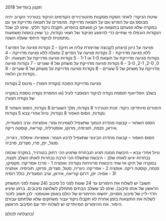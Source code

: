 תקנון בופדיאל 2018


שיטת הניקוד:
לאחר הסקת מסקנות מהטורנירים הקודמים הניקוד בטורניר הקרוב יהיה מבוסס גם על הפרש וגם על תוצאה מדוייקת.
מהמרים על תוצאה מדוייקת אך גם במקרה שלא פגעתם בתוצאה אך כן פגעתם בהפרש, תקבלו ניקוד חלקי.
שימו לב שכל הנקודות הוכפלו פי שתיים כדי להימנע מניקוד של חצאי נקודות, כך שאין באמת משמעות מתמטית לניקוד היחסי שעלה השנה.
   
פגיעה על כיוון (ניצחון לקבוצה שהימרת עליה או תיקו) - 2 נקודות
פגיעה על הפרש 1 ללא פגיעה מדוייקת - 3 נקודות
פגיעה על הפרש 2 ומעלה ללא פגיעה מדוייקת - 4 נקודות
פגיעה מדוייקת על תוצאת 1-0 או 1-1 - 5 נקודות
פגיעה מדוייקת על תוצאות: 0-0, 2-0, 2-1, 3-0 - 6 נקודות
פגיעה מדוייקת על משחק של 4 שערים - 7 נקודות
פגיעה מדוייקת על משחק של 5 שערים - 8 נקודות
פגיעה מדוייקת על משחק של 6 שערים - 9 נקודות
וכן הלאה..

פגיעה מדוייקת הפוכה (נקודת חמור) - מינוס 2 נקודות

בשלב הפלייאוף תוספת נקודה לניקוד המוסבר לעיל (או החסרת נקודה נוספת במקרה של נקודת חמור)

הימורים מיוחדים:
ניקוד: זוכת הטורניר 8 נקודות, מלך השערים 8 נקודות, הסוס השחור 8 נקודות, הסוס האפור 8 נקודות, טיול אחרי צבא 5 נקודות.

הסוס השחור – קבוצה מהדרג הנמוך שתעפיל לשמינית גמר:
אופציות: ערב הסעודית, איראן, פנמה, תוניסיה, מרוקו, אוסטרליה, קוריאה, קוסטה ריקה.

הסוס האפור – קבוצה מהדרג הבינוני שתעפיל לרבע הגמר:
אופציות: איסלנד, ניגריה, סנגל, יפן, פרו, מצרים, סרביה.

טיול אחרי צבא – היבשת ממנה תגיע הנבחרת שתגיע הכי רחוק בטורניר, במקרה שכמה נבחרות יגיעו לאותו שלב - היבשת שתשלח הכי הרבה נבחרות לאותו השלב תנצח, במקרה של תיקו אז שתי היבשות מרוויחות נקודות:
אופציה 1 - מרכז אמריקה: מקסיקו, פנמה, קוסטה ריקה.
אופציה 2 - אפריקה: ניגריה, סנגל, מצרים, מרוקו, תוניסיה.
אופציה 3 - אסיה: יפן, דרום קוריאה, איראן, ערב הסעודית, כולל רוסיה!

חשוב!
יש לשלוח את הימורים עד 24 שעות לפני כל סיבוב (24 שעות לפני המשחק הראשון של אותו סיבוב). שימו לב ששלב הבתים מתחלק לשלושה סיבובים.
ברגע שיגיע הדד-ליין של סיבוב מסויים, יחשפו ההימורים של כולם באופן אוטומטי. לכן חשוב לזכור לשלוח את התוצאות בזמן אחרת לא תקבלו ניקוד עבור משחקים שלא שלחתם עבורם הימור.
את ההימורים המיוחדים יש לשלוח יחד עם הסיבוב הראשון.

בהצלחה לכולם!